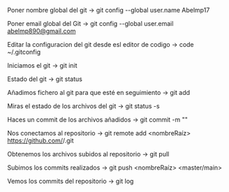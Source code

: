 Poner nombre global del git ->
git config --global user.name Abelmp17

Poner email global del Git ->
git config --global user.email abelmp890@gmail.com

Editar la configuracion del git desde esl editor de codigo ->
code ~/.gitconfig 

Iniciamos el git ->
git init 

Estado del git ->
git status

Añadimos fichero al git para que esté en seguimiento ->
git add <fichero>

Miras el estado de los archivos del git ->
git status -s

Haces un commit de los archivos añadidos ->
git commit -m "<descripcionDelCommit>"

Nos conectamos al repositorio ->
git remote add <nombreRaíz> https://github.com/<nombreUsuario>/<nombreRepositorio>.git

Obtenemos los archivos subidos al repositorio ->
git pull

Subimos los commits realizados ->
git push <nombreRaíz> <master/main>
  
Vemos los commits del repositorio ->
git log
